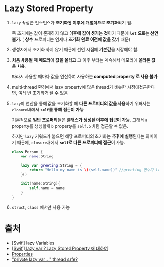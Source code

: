 # Lazy Stored Property

1. `lazy` 속성은 인스턴스가 **초기화된 이후에 개별적으로 초기화**되기 됨.

   즉 초기에는 값이 존재하지 않고 **이후에 값이 생기는 것**이기 때문에 **`let` 으로는 선언 불가.**  ( **상수** 프로퍼티는 언제나 **초기화 완료 이전에 값을 갖**기 때문)

2. 생성자에서 초기화 하지 않기 때문에 선언 시점에 **기본값**을 저장해야 함.


3. **처음 사용될 때 메모리에 값을 올리고** 그 이후 부터는 계속해서 메모리에 **올라온 값을 사용**.

   따라서 사용할 때마다 값을 연산하여 사용하는 **computed property 로 사용 불가**
   
4. multi-thread 환경에서 lazy property에 많은 thread가 비슷한 시점에접근한다면, 여러 번 초기화가 될 수 있음

5. `lazy`에 연산을 통해 값을 초기화할 때 **다른 프로퍼티의 값을 사용**하기 위해서는 `closure`내에서 **`self`를 통해 접근이 가능**

   기본적으로 **일반 프로퍼티**들은 **클래스가 생성된 이후에 접근이 가능**. 그래서 `a` property를 생성할때 `b` property를 `self.b` 처럼 접근할 수 없음.

   하지만  `lazy` 키워드가 붙으면 해당 프로퍼티의 초기화는 **추후에 실행**된다는 의미이기 때문에, `closure`내에서 **`self`로 다른 프로퍼티에 접근**이 가능.

   ```swift
   class Person {
       var name:String
       
       lazy var greeting:String = {
           return "Hello my name is \((self.name))" //greeting 변수가 lazy 로 선언되어있기 때문에 self.name 접근 가능
       }()
     
       init(name:String){
           self.name = name
       }
   }
   ```

5. `struct`, `class` 에서만 사용 가능

# 출처

- [[Swift\] lazy Variables](https://baked-corn.tistory.com/45)
- [[Swift] lazy var ? Lazy Stored Property 에 대하여](https://onelife2live.tistory.com/16)
- [Properties](https://docs.swift.org/swift-book/LanguageGuide/Properties.html)
- ["private lazy var ..." thread safe?](https://developer.apple.com/forums/thread/22767)


